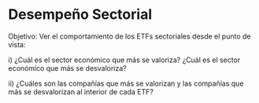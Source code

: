 # Desempeño Sectorial

Objetivo: 
Ver el comportamiento de los ETFs sectoriales desde el punto de vista:

  i) ¿Cuál es el sector económico que más se valoriza? ¿Cuál es el sector económico que más se desvaloriza?
  
  ii) ¿Cuáles son las compañías que más se valorizan y las compañías que más se desvalorizan al interior de cada ETF?
